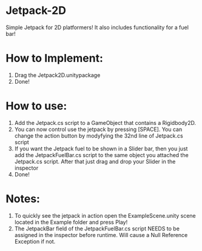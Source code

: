 # Jetpack-2D
Simple Jetpack for 2D platformers! It also includes functionality for a fuel bar!

# How to Implement:
1) Drag the Jetpack2D.unitypackage
2) Done!

# How to use:
1) Add the Jetpack.cs script to a GameObject that contains a Rigidbody2D.
2) You can now control use the jetpack by pressing [SPACE]. You can change the action button by modyfying the 32nd line of Jetpack.cs script
3) If you want the Jetpack fuel to be shown in a Slider bar, then you just add the JetpackFuelBar.cs script to the same object you attached the Jetpack.cs script. After that just drag and drop your Slider in the inspector
3) Done!

# Notes:
1) To quickly see the jetpack in action open the ExampleScene.unity scene located in the Example folder and press Play!
2) The JetpackBar field of the JetpackFuelBar.cs script NEEDS to be assigned in the inspector before runtime. Will cause a Null Reference Exception if not.

